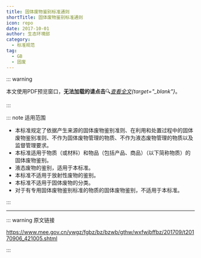 ```yaml
---
title: 固体废物鉴别标准通则
shortTitle: 固体废物鉴别标准通则
icon: repo
date: 2017-10-01
author: 生态环境部
category:
  - 标准规范
tag:
  - GB
  - 固废
---
```


::: warning

本文使用PDF预览窗口<Badge text="基于Chromium内核" type="tip" />，**无法加载的请点击**:mag:*[查看全文](/static/pdf/P8/GB/GB-34330-2017.pdf){target="_blank"}*。

:::

::: note 适用范围

- 本标准规定了依据产生来源的固体废物鉴别准则、在利用和处置过程中的固体废物鉴别准则、不作为固体废物管理的物质、不作为液态废物管理的物质以及监督管理要求。 
- 本标准适用于物质（或材料）和物品（包括产品、商品）（以下简称物质）的固体废物鉴别。
- 液态废物的鉴别，适用于本标准。
- 本标准不适用于放射性废物的鉴别。
- 本标准不适用于固体废物的分类。
- 对于有专用固体废物鉴别标准的物质的固体废物鉴别，不适用于本标准。

:::

<PDF url="/static/pdf/P8/GB/GB-34330-2017.pdf" :zoom=90 height="1020px" />

---

::: warning 原文链接

<https://www.mee.gov.cn/ywgz/fgbz/bz/bzwb/gthw/wxfwjbffbz/201709/t20170906_421005.shtml>

:::